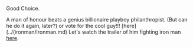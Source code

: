 Good Choice.

A man of honour beats a genius billionaire playboy philanthropist.
(But can he do it again, later?) or vote for the cool guy!!! [here](../(ironman/ironman.md)
Let's watch the trailer of him fighting iron man [here](https://youtu.be/uVdV-lxRPFo).